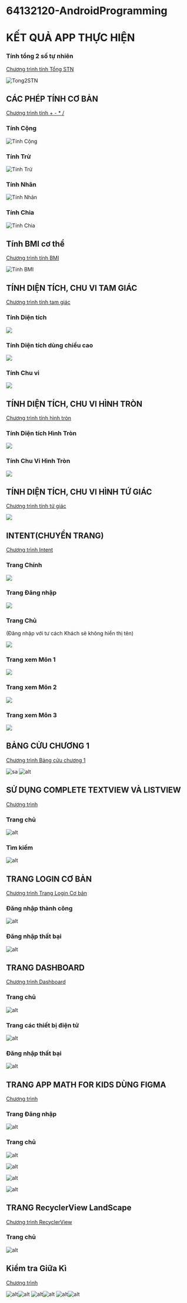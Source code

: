 # 64132120-AndroidProgramming

#        KẾT QUẢ APP THỰC HIỆN



### Tính tổng 2 số tự nhiên


[Chương trình tính Tổng STN](Ex3_SimpleSumApp)

![Tong2STN](Anh_App/Tong2sotunhien.png)

##    CÁC PHÉP TÍNH CƠ BẢN

[Chương trình tính + - * /](Ex4_AddSubMulDiv_Onclick)

### Tính Cộng

![Tính Cộng](Anh_App/TinhTong.png)

### Tính Trừ

![Tính Trừ](Anh_App/TinhTru.png)

### Tính Nhân

![Tính Nhân](Anh_App/TinhNhan.png)

### Tính Chia

![Tính Chia](Anh_App/TinhChia.png)
<br>

##    Tính BMI cơ thể

[Chương trình tính BMI](TinhBMI)

![Tính BMI](Anh_App/TinhBMI.png)

##    TÍNH DIỆN TÍCH, CHU VI TAM GIÁC

[Chương trình tính tam giác](ChuViDienTich_HinhTamGiac)

### Tính Diện tích

![](Anh_App/DTTamGiac.png)

### Tính Diện tích dùng chiều cao

![](Anh_App/DTTamGiacCoH.png)

### Tính Chu vi

![](Anh_App/ChuViTamGiac.png)

##    TÍNH DIỆN TÍCH, CHU VI HÌNH TRÒN

[Chương trình tính hình tròn](ChuViDienTich_HinhTron)

### Tính Diện tích Hình Tròn

![](Anh_App/DTHinhTron.png)

### Tính Chu Vi Hình Tròn

![](Anh_App/CVHinhTron.png)

##    TÍNH DIỆN TÍCH, CHU VI HÌNH TỨ GIÁC

[Chương trình tính tứ giác](ChuViDienTich_HinhTuGIac)

![](Anh_App/ChuViDienTich_HinhTuGiac.png)


##    INTENT(CHUYỂN TRANG)

[Chương trình Intent](Ex7_IntentLogin)

### Trang Chính

![](Anh_App/Intent_Main.png)

### Trang Đăng nhập 

![](Anh_App/Intent_Login.png)

### Trang Chủ 
(Đăng nhập với tư cách Khách sẽ không hiển thị tên)

![](Anh_App/Intent_Home.png)

### Trang xem Môn 1

![](Anh_App/Intent_Home_Mon1.png)

### Trang xem Môn 2

![](Anh_App/Intent_Home_Mon2.png)

### Trang xem Môn 3

![](Anh_App/Intent_Home_Mon3.png)


##    BẢNG CỬU CHƯƠNG 1

[Chương trình Bảng cửu chương 1](Phep_Cuu_Chuong)

![sa](Anh_App/Bangcuuchuong1_dung.png)
![alt](Anh_App/Bangcuuchuong1_sai.png)

##    SỬ DỤNG COMPLETE TEXTVIEW VÀ LISTVIEW 

[Chương trình](UseAutoCompleteTV_ListView/)

### Trang chủ

![alt](Anh_App/completTV_home.png)

### Tìm kiếm

![alt](Anh_App/completTV_find.png)

##    TRANG LOGIN CƠ BẢN

[Chương trình Trang Login Cơ bản](Easy_Login_Page/)

### Đăng nhập thành công
![alt](Anh_App/EasyLoginSuccess.png)

### Đăng nhập thất bại
![alt](Anh_App/EasyLoginFailed.png)

##    TRANG DASHBOARD 

[Chương trình Dashboard](Dashboard)

### Trang chủ
![alt](Anh_App/Dashboard_Home.png)

### Trang các thiết bị điện tử
![alt](Anh_App/Dashboard_Electronic.png)


### Đăng nhập thất bại
![alt](Anh_App/EasyLoginFailed.png)

##    TRANG APP MATH FOR KIDS DÙNG FIGMA 

[Chương trình ](Mathappforkids_Figma/)

### Trang Đăng nhập
![alt](Anh_App/Mathforkids_Login.png)

### Trang chủ
![alt](Anh_App/Mathforkid_Home.png)

![alt](Anh_App/Mathforkid_Count.png)

![alt](Anh_App/Mathforkid_Setting.png)

![alt](Anh_App/Mathforkid_Match.png)

##    TRANG RecyclerView LandScape

[Chương trình RecyclerView ](RecyclerView)

### Trang chủ
![alt](Anh_App/LandScape_Home.png)

##    Kiểm tra Giữa Kì

[Chương trình](64132120_ThiGiuaKy)

![alt](Anh_App/GK_Home.png)![alt](Anh_App/GK_1.png) 
![alt](Anh_App/GK_2.png)![alt](Anh_App/GK_3.png)
![alt](Anh_App/GK_4.png)![alt](Anh_App/GK_5.png)
